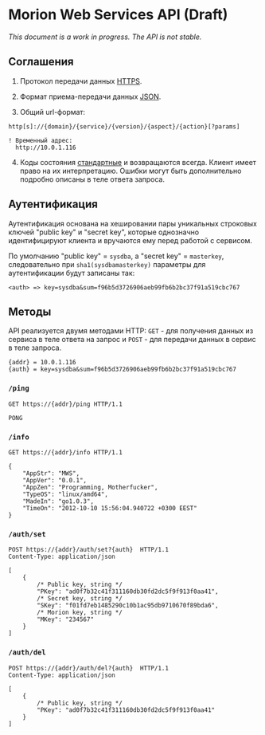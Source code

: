 # Morion Web Services API (Draft) #

*This document is a work in progress. The API is not stable.*

<!--
Облачный сервис распознавания входящих данных различного типа в реальном режиме времени. Нераспознанные названия отсылает в сервис экспертной системы для последующей их привязки к значениям ключей эталонных справочников. Распознанные названия вместе с их атрибутами отсылает для последующей обработки в соотвествующие сервисы.
-->

## Соглашения ##

1. Протокол передачи данных [HTTPS](http://ru.wikipedia.org/wiki/HTTPS).

2. Формат приема-передачи данных [JSON](http://json.org/).

3. Общий url-формат:

  ```
  http[s]://{domain}/{service}/{version}/{aspect}/{action}[?params]

  ! Временный адрес:
  	http://10.0.1.116

  ```

4. Коды состояния [стандартные](http://en.wikipedia.org/wiki/List_of_HTTP_status_codes) и возвращаются всегда. Клиент имеет право на их интерпретацию. Ошибки могут быть дополнительно подробно описаны в теле ответа запроса.

## Аутентификация ##

Аутентификация основана на хешировании пары уникальных строковых ключей "public key" и "secret key", которые однозначно идентифицируют клиента и вручаются ему перед работой с сервисом. 

По умолчанию "public key" = `sysdba`, а "secret key" = `masterkey`, следовательно при `sha1(sysdbamasterkey)` параметры для аутентификации будут записаны так:
  
  ```
  <auth> => key=sysdba&sum=f96b5d3726906aeb99fb6b2bc37f91a519cbc767
  ```

## Методы ##

API реализуется двумя методами HTTP: `GET` - для получения данных из сервиса в теле ответа на запрос и `POST` - для передачи данных в сервис в теле запроса.

```
{addr} = 10.0.1.116
{auth} = key=sysdba&sum=f96b5d3726906aeb99fb6b2bc37f91a519cbc767
```

### `/ping` ###

```
GET https://{addr}/ping HTTP/1.1
```

```
PONG
```

### `/info` ###

```
GET https://{addr}/info HTTP/1.1
```

```
{
	"AppStr": "MWS",
	"AppVer": "0.0.1",
	"AppZen": "Programming, Motherfucker",
	"TypeOS": "linux/amd64",
	"MadeIn": "go1.0.3",
	"TimeOn": "2012-10-10 15:56:04.940722 +0300 EEST"
}
```

### `/auth/set` ###

```
POST https://{addr}/auth/set?{auth}  HTTP/1.1
Content-Type: application/json

[
	{
		/* Public key, string */
		"PKey": "ad0f7b32c41f311160db30fd2dc5f9f913f0aa41",
		/* Secret key, string */
		"SKey": "f01fd7eb1485290c10b1ac95db9710670f89bda6",
		/* Morion key, string */
		"MKey": "234567"
	}
]
```

### `/auth/del` ###

```
POST https://{addr}/auth/del?{auth}  HTTP/1.1
Content-Type: application/json

[
	{
		/* Public key, string */
		"PKey": "ad0f7b32c41f311160db30fd2dc5f9f913f0aa41"
	}
]
```

<!--
```
{domain/service/version} => 10.0.1.116/linkdroid/v1
/info/{action} - Информация
/auth/{action} - Аутентификация
/link/{action} - Связь
/data/{action} - Входящие данные
```
#### `/info/get`  `200`

Отдает различную информацию. Например, название и версию сервиса, которая формируется по [соглашениям](http://semver.org/).

```
GET http[s]://{domain/service/version}/info/get?<auth> 
```

```
{
	"AppStr":"Linkdroid",
	"AppVer":"0.1.1",
	"MadeIn":"go1.0.2",
	"TypeOS":"linux/amd64"
}
```
#### `/auth/set` `202`

Создает или обновляет аутентификацию как пару хеш-ключей - публичного `key` (string, sha1) и секретного `val` (string).

Значения для ключей `key` и `val` должны быть уникальны и расчитаны по формуле `sha1(guid)`. Каждая пара значений `key` и `val` сопоставляется в экспертной системе только с одной организацией (клиентом). Механизм распростанения ключей среди клиентов сервиса разрабатывается отдельно соотвествующими подразделениями.

#### `/auth/del` `202`
Удаляет аутентификацию по публичному ключу `key` (string).

#### `/link/add` `202`

Отправляет хеш строки `key` (string, sha1) и ее значение `val` (string) в вебсервис для экспертного связывания, тип проекта указывается в параметре запроса `way`.


```
POST http[s]://{domain/service/version}/link/add/?way=01 HTTP/1.1
Content-Type: application/json

[
	{
		"Key": "9e32295f8225803bb6d5fdfcc0674616a4413c1b",
		"Val": "В чащах юга жил бы цитрус? Да, но фальшивый экземпляр!"
	}
]
```

#### `/link/set` `202`

Устанавливает для контрольной суммы `key` (string, sha1) ссылку на новое значение эталонного ключа `val` (string).

```
POST http[s]://{domain/service/version}/link/set?<auth> HTTP/1.1
Content-Type: application/json

[
	{
		"Key": "9e32295f8225803bb6d5fdfcc0674616a4413c1b",
		"Val": "5577006791947779410"
	}
]
```

#### `/link/del` `202`
	
Удаляет ссылку для контрольной суммы `key` (string, sha1).

```
POST http[s]://{domain/service/version}/link/del?<auth> HTTP/1.1
Content-Type: application/json

[
	{
	 	"Key": "9e32295f8225803bb6d5fdfcc0674616a4413c1b"
	}
]
```
#### `/data/add` `202`

Принимает данные из различных источников. Формат и логика их последующей обработки зависит от параметра `way`, который задается разработчиками сервиса для каждого отдельного случая.

`way=01` - например, чек (как один документ) из аптеки в `json`.


```
POST http[s]://{domain/service/version}/data/add?<auth>&way=01 HTTP/1.1
Content-Type: application/json

{

}
```
-->